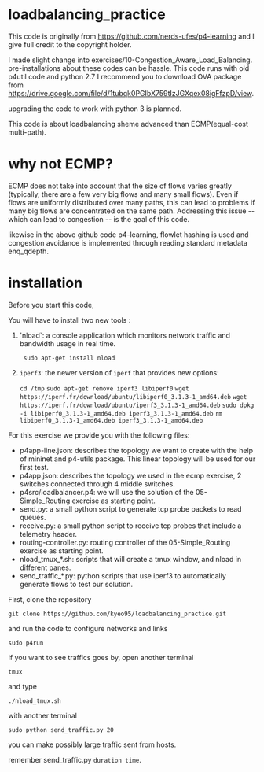 # loadbalancing_practice

This code is originally from https://github.com/nerds-ufes/p4-learning and I give full credit to the copyright holder.

I made slight change into exercises/10-Congestion_Aware_Load_Balancing.
pre-installations about these codes can be hassle.
This code runs with old p4util code and python 2.7
I recommend you to download OVA package from https://drive.google.com/file/d/1tubqk0PGIbX759tIzJGXqex08igFfzpD/view.

upgrading the code to work with python 3 is planned.

This code is about loadbalancing sheme advanced than ECMP(equal-cost multi-path).

# why not ECMP?
ECMP does not take into account that the size of flows varies greatly (typically, there are a few very big flows and many small flows). Even if flows are uniformly distributed over many paths, this can lead to problems if many big flows are concentrated on the same path. Addressing this issue -- which can lead to congestion -- is the goal of this code.

likewise in the above github code p4-learning, flowlet hashing is used and congestion avoidance is implemented through
reading standard metadata enq_qdepth.


# installation

Before you start this code, 

You will have to install two new tools :

1. 'nload`: a console application which monitors network traffic and bandwidth usage in real time.

   ` sudo apt-get install nload`

2. `iperf3`: the newer version of `iperf` that provides new options:

    `cd /tmp`
    `sudo apt-get remove iperf3 libiperf0`
    `wget https://iperf.fr/download/ubuntu/libiperf0_3.1.3-1_amd64.deb`
    `wget https://iperf.fr/download/ubuntu/iperf3_3.1.3-1_amd64.deb`
    `sudo dpkg -i libiperf0_3.1.3-1_amd64.deb iperf3_3.1.3-1_amd64.deb`
    `rm libiperf0_3.1.3-1_amd64.deb iperf3_3.1.3-1_amd64.deb`

For this exercise we provide you with the following files:

- p4app-line.json: describes the topology we want to create with the help of mininet and p4-utils package. This linear topology will be used for our first test.
- p4app.json: describes the topology we used in the ecmp exercise, 2 switches connected through 4 middle switches.
- p4src/loadbalancer.p4: we will use the solution of the 05-Simple_Routing exercise as starting point.
- send.py: a small python script to generate tcp probe packets to read queues.
- receive.py: a small python script to receive tcp probes that include a telemetry header.
- routing-controller.py: routing controller of the 05-Simple_Routing exercise as starting point.
- nload_tmux_*.sh: scripts that will create a tmux window, and nload in different panes.
- send_traffic_*.py: python scripts that use iperf3 to automatically generate flows to test our solution.



First, clone the repository

`git clone https://github.com/kyeo95/loadbalancing_practice.git`

and run the code to configure networks and links

`sudo p4run`


If you want to see traffics goes by, open another terminal

`tmux`

and type  

`./nload_tmux.sh`

with another terminal

`sudo python send_traffic.py 20`

you can make possibly large traffic sent from hosts.

remember send_traffic.py `duration time`.
